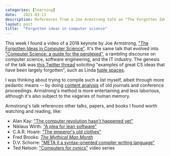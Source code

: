 ```yaml
---
categories: [learning]
date:   2021-03-13
description: References from a Joe Armstrong talk on "The Forgotten Ideas in Computer Science"
layout: post
title:  "Forgotten ideas in computer science"
---
```


This week I found a video of a 2018 keynote by Joe Armstrong, ["The Forgotten Ideas in Computer Science"](https://www.youtube.com/watch?v=-I_jE0l7sYQ). It's the same talk that evolved into ["Computer Science: a guide for the perplexed"](https://www.youtube.com/watch?v=rmueBVrLKcY), a rambling discourse on computer science, software engineering, and the IT industry. The genesis of the talk was [this Twitter thread](https://twitter.com/joeerl/status/951357931559284736?lang=en) soliciting "examples of great CS ideas that have been largely forgotten", such as Linda [tuple spaces](https://en.wikipedia.org/wiki/Tuple_space).

I was thinking about trying to compile such a list myself, albeit through more pedantic means -- by doing [content analysis](https://en.wikipedia.org/wiki/Content_analysis) of old journals and conference proceedings. Armstrong's method is more entertaining and less laborious, although it's also subject to the vagaries of human memory.

Armstrong's talk references other talks, papers, and books I found worth watching and reading, like: 
* Alan Kay: ["The computer revolution hasn't happened yet"](https://www.youtube.com/watch?v=oKg1hTOQXoY)
* Niklaus Wirth: ["A plea for lean software"](https://cr.yp.to/bib/1995/wirth.pdf)
* C.A.R. Hoare: ["The emperor's old clothes"](https://dl.acm.org/doi/10.1145/358549.358561)
* Fred Brooks: [_The Mythical Man Month_](https://en.wikipedia.org/wiki/The_Mythical_Man-Month)
* D.V. Schorre: ["META II a syntax-oriented compiler writing language"](https://dl.acm.org/doi/10.1145/800257.808896)
* Ted Nelson: ["Computers for cynics"](https://www.youtube.com/playlist?list=PLAdoQNdX3OqUIT0h2k5kUjDN7rDBnmbRl) video series
